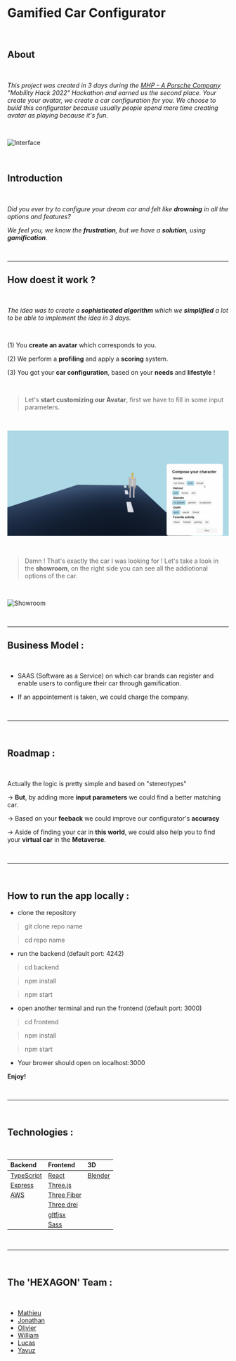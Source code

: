 # Gamified Car Configurator

</br>

## About

</br>

*This project was created in 3 days during the [MHP - A Porsche Company](https://www.mhp.com/en/home) "Mobility Hack 2022" Hackathon and earned us the second place. Your create your avatar, we create a car configuration for you.
We choose to build this configurator because usually people spend more time creating avatar as playing because it's fun.*

</br>


![Interface](./doc/interface.gif)

</br>


## Introduction

</br>

*Did you ever try to configure your dream car and felt like **drowning** in all the options and features?*


*We feel you, we know the **frustration**, but we have a **solution**, using **gamification**.*

</br>

---

## How doest it work ?

</br>

*The idea was to create a **sophisticated algorithm** which we **simplified** a lot to be able to implement the idea in 3 days.*

</br>

(1) You **create an avatar** which corresponds to you.

(2) We perform a **profiling** and apply a **scoring** system.

(3) You got your **car configuration**, based on your **needs** and **lifestyle** !

</br>

> Let's **start customizing our Avatar**, first we have to fill in some input parameters.

</br>

![Avatar](./doc/avatar.gif)

</br>

> Damn ! That's exactly the car I was looking for ! Let's take a look in the **showroom**, on the right side you can see all the addiotional options of the car.

</br>

![Showroom](./doc/showroom.gif)

</br>

---

## Business Model :

</br>

- SAAS (Software as a Service) on which car brands can register and enable users to configure their car through gamification.

- If an appointement is taken, we could charge the company.

</br>

---

</br>

## Roadmap :

</br>

Actually the logic is pretty simple and based on "stereotypes"

-> **But**, by adding more **input parameters** we could find a better matching car.

-> Based on your **feeback** we could improve our configurator's **accuracy**

-> Aside of finding your car in **this world**, we could also help you to find your **virtual car** in the **Metaverse**.

</br>

---

</br>

## How to run the app locally :

- clone the repository

> git clone repo name

> cd repo name

- run the backend (default port: 4242)

> cd backend

> npm install

> npm start

- open another terminal and run the frontend (default port: 3000)

> cd frontend

> npm install

> npm start

- Your brower should open on localhost:3000

**Enjoy!**


</br>

---

</br>

## Technologies :

</br>

| Backend                     | Frontend | 3D |
| :---                          | :---        | :---           |
| [TypeScript](https://www.typescriptlang.org/)                          | [React](https://reactjs.org/)        | [Blender](https://www.blender.org/) |
| [Express](https://expressjs.com/) | [Three.js](https://threejs.org/) | |
| [AWS](https://aws.amazon.com/) | [Three Fiber](https://github.com/pmndrs/react-three-fiber) | |
| | [Three drei](https://github.com/pmndrs/drei) | |
| | [gltfjsx](https://github.com/pmndrs/gltfjsx) | |
| | [Sass](https://sass-lang.com/) | |

</br>

---

</br>

## The 'HEXAGON' Team :

</br>

- [Mathieu](https://github.com/mathieu-superpose)
- [Jonathan](https://github.com/chronikum)
- [Olivier](https://github.com/FunkyOctopus)
- [William](https://github.com/williamollio)
- [Lucas](https://www.linkedin.com/in/lucaspouzadoux/)
- [Yavuz](https://github.com/yavuzsonmez)

</br>